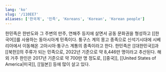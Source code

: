 ```yaml
---
lang: 'ko'
slug: '/110EE7'
aliases: ['한국계', '민족', 'Koreans', 'Korean', 'Korean people']
---
```


한민족은 한반도와 그 주변의 만주, 연해주 등지에 살면서
공동 문화권을 형성하고 [[한국어]]를 사용하는 동아시아계 민족이다.
퉁구스 계의 몽고 종족으로 신석기시대에 시베리아에서 이동해온
고아시아·퉁구스 계통의 종족이라고 한다.
한민족은 [[대한민국]]과 [[북한]]의 주류가 되는 민족으로,
2022년 기준으로 약 8,446만 명이라고 추산된다.
해외 거주 한인은 2017년 기준으로 약 700만 명 정도로,
[[중국]], [[United States of America|미국]], [[일본]] 등에 많이 살고 있다.
